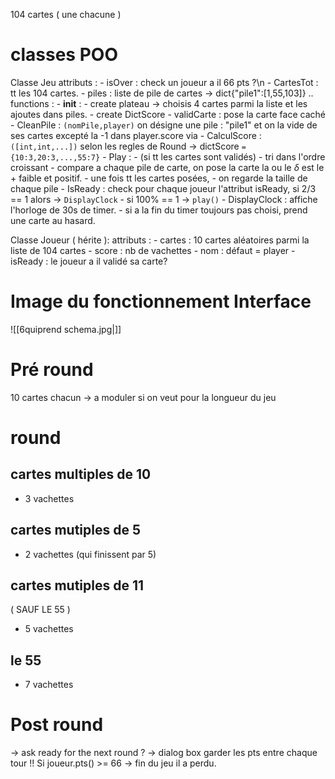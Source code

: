 104 cartes ( une chacune )


# classes POO

Classe Jeu
		attributs :
  			- isOver : check un joueur a il 66 pts ?\n
			- CartesTot : tt les 104 cartes.
			- piles : liste de pile de cartes -> dict{"pile1":[1,55,103]} ..
		functions :
			- __init__ : 
				- create plateau -> choisis 4 cartes parmi la liste et les ajoutes dans piles.
				- create DictScore
			- validCarte : pose la carte face caché
			- CleanPile : `(nomPile,player)` on désigne une pile : "pile1" et on la vide de ses cartes excepté la -1 dans player.score via 
			- CalculScore : `([int,int,...])` selon les regles de Round -> dictScore `= {10:3,20:3,...,55:7}` 
			- Play : - (si tt les cartes sont validés)
				  - tri dans l'ordre croissant
				  - compare a chaque pile de carte, on pose la carte la ou le $\delta$ est le + faible  et positif.
				  - une fois tt les cartes posées,
				  - on regarde la taille de chaque pile
			  - IsReady : check pour chaque joueur l'attribut isReady, si 2/3 == 1 alors -> `DisplayClock`
				  - si 100% == 1 -> `play()`
			  - DisplayClock : affiche l'horloge de 30s  de timer. 
				  - si a la fin du timer toujours pas choisi, prend une carte au hasard.
				  
Classe Joueur ( hérite ):
	attributs :
		- cartes : 10 cartes aléatoires parmi la liste de 104 cartes
		- score : nb de vachettes
		- nom : défaut = player
		-  isReady : le joueur a il validé sa carte?

# Image du fonctionnement Interface

![[6quiprend schema.jpg|]]

# Pré round
 10 cartes chacun -> a moduler si on veut pour la longueur du jeu
# round
## cartes multiples de 10
- 3 vachettes
## cartes mutiples de 5
- 2 vachettes
(qui finissent par 5)
## cartes mutiples de 11
( SAUF LE 55 )
- 5 vachettes
## le 55
- 7 vachettes
# Post round
-> ask ready for the next round ? -> dialog box 
garder les pts entre chaque tour
!! Si joueur.pts() >= 66 -> fin du jeu il a perdu.
